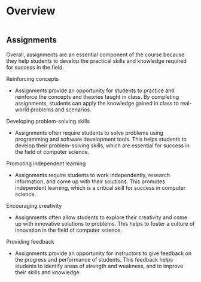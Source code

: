 # Overview


``` {figure} https://www.pixoka.com/wp-content/uploads/2020/09/1184927-an-error-occurred-seo-png-1132_920_preview-498x405.png
```

## Assignments

Overall, assignments are an essential component of the course because they help students to develop the practical skills and knowledge required for success in the field.

Reinforcing concepts  
- Assignments provide an opportunity for students to practice and reinforce the concepts and theories taught in class. By completing assignments, students can apply the knowledge gained in class to real-world problems and scenarios.

Developing problem-solving skills  
- Assignments often require students to solve problems using programming and software development tools. This helps students to develop their problem-solving skills, which are essential for success in the field of computer science.

Promoting independent learning  
- Assignments require students to work independently, research information, and come up with their solutions. This promotes independent learning, which is a critical skill for success in computer science.

Encouraging creativity  
- Assignments often allow students to explore their creativity and come up with innovative solutions to problems. This helps to foster a culture of innovation in the field of computer science.

Providing feedback  
- Assignments provide an opportunity for instructors to give feedback on the progress and performance of students. This feedback helps students to identify areas of strength and weakness, and to improve their skills and knowledge.
